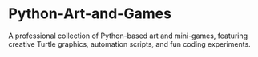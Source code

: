# Python-Art-and-Games
A professional collection of Python-based art and mini-games, featuring creative Turtle graphics, automation scripts, and fun coding experiments.
